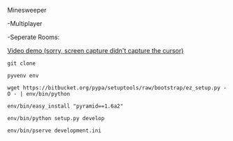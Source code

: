 Minesweeper

-Multiplayer

-Seperate Rooms:

[Video demo (sorry, screen capture didn't capture the cursor)](http://streamable.com/mlsu)


`git clone`

`pyvenv env`

`wget https://bitbucket.org/pypa/setuptools/raw/bootstrap/ez_setup.py -O - | env/bin/python`

`env/bin/easy_install "pyramid==1.6a2"`

`env/bin/python setup.py develop`

`env/bin/pserve development.ini`